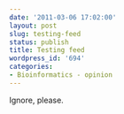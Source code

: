 ```yaml
---
date: '2011-03-06 17:02:00'
layout: post
slug: testing-feed
status: publish
title: Testing feed
wordpress_id: '694'
categories:
- Bioinformatics - opinion
---
```


Ignore, please.

